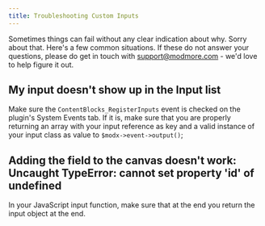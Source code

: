 ```yaml
---
title: Troubleshooting Custom Inputs
---
```


Sometimes things can fail without any clear indication about why. Sorry about that. Here's a few common situations. If these do not answer your questions, please do get in touch with support@modmore.com - we'd love to help figure it out.

## My input doesn't show up in the Input list

Make sure the `ContentBlocks_RegisterInputs` event is checked on the plugin's System Events tab. If it is, make sure that you are properly returning an array with your input reference as key and a valid instance of your input class as value to `$modx->event->output()`;

## Adding the field to the canvas doesn't work: Uncaught TypeError: cannot set property 'id' of undefined

In your JavaScript input function, make sure that at the end you return the input object at the end.